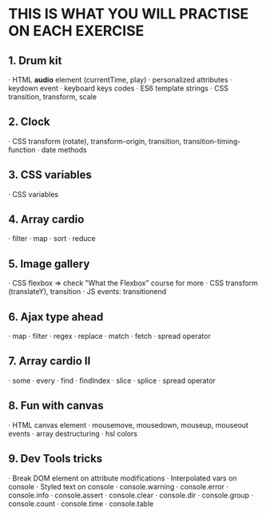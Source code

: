 # THIS IS WHAT YOU WILL PRACTISE ON EACH EXERCISE

## 1. Drum kit

· HTML **audio** element (currentTime, play)
· personalized attributes
· keydown event
· keyboard keys codes
· ES6 template strings
· CSS transition, transform, scale

## 2. Clock

· CSS transform (rotate), transform-origin, transition, transition-timing-function
· date methods

## 3. CSS variables

· CSS variables

## 4. Array cardio

· filter
· map
· sort
· reduce

## 5. Image gallery

· CSS flexbox => check "What the Flexbox" course for more
· CSS transform (translateY), transition
· JS events: transitionend

## 6. Ajax type ahead

· map
· filter
· regex
· replace
· match
· fetch
· spread operator

## 7. Array cardio II

· some
· every
· find
· findIndex
· slice
· splice
· spread operator

## 8. Fun with canvas

· HTML canvas element
· mousemove, mousedown, mouseup, mouseout events
· array destructuring
· hsl colors

## 9. Dev Tools tricks

· Break DOM element on attribute modifications
· Interpolated vars on console
· Styled text on console
· console.warning
· console.error
· console.info
· console.assert
· console.clear
· console.dir
· console.group
· console.count
· console.time
· console.table